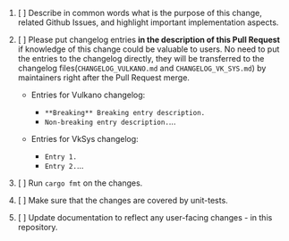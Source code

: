 1. [ ] Describe in common words what is the purpose of this change, related
   Github Issues, and highlight important implementation aspects.

2. [ ] Please put changelog entries **in the description of this Pull Request**
   if knowledge of this change could be valuable to users. No need to put the
   entries to the changelog directly, they will be transferred to the changelog
   files(`CHANGELOG_VULKANO.md` and `CHANGELOG_VK_SYS.md`)
   by maintainers right after the Pull Request merge.

    * Entries for Vulkano changelog:
        - `**Breaking** Breaking entry description.`
        - `Non-breaking entry description.`...

    * Entries for VkSys changelog:
        - `Entry 1.`
        - `Entry 2.`...

3. [ ] Run `cargo fmt` on the changes.

4. [ ] Make sure that the changes are covered by unit-tests.

5. [ ] Update documentation to reflect any user-facing changes - in this repository.
